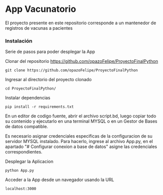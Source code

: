 # App Vacunatorio

El proyecto presente en este repositorio corresponde a un mantenedor de registros de vacunas a pacientes 

### Instalación

Serie de pasos para poder desplegar la App

Clonar del repositorio https://github.com/opazoFelipe/ProyectoFinalPython

```
git clone https://github.com/opazoFelipe/ProyectoFinalPython
```
Ingresar al directorio del proyecto clonado

```
cd ProyectoFinalPython/                                                                                                
```

Instalar dependencias

```
pip install -r requirements.txt                                                                                            
```

En un editor de codigo fuente, abrir el archivo script.bd, luego copiar todo su contenido y ejecutarlo en una terminal MYSQL o en un Gestor de Bases de datos compatible. 

Es necesario asignar credenciales especificas de la configuracion de su servidor MYSQL instalado. 
Para hacerlo, ingrese al archivo App.py, en el apartado "# Configurar conexion a base de datos" asigne las credenciales correspondientes.

Desplegar la Aplicacion

```
python App.py                                                                                         
```

Acceder a la App desde un navegador usando la URL

```
localhost:3000                                                                                      
```
